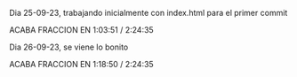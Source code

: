 Dia 25-09-23, trabajando inicialmente con index.html para el primer commit

ACABA FRACCION EN 1:03:51 / 2:24:35

Dia 26-09-23, se viene lo bonito

ACABA FRACCION EN 1:18:50 / 2:24:35
